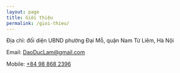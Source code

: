 ```yaml
---
layout: page
title: Giới thiệu
permalink: /gioi-thieu/
---
```


Địa chỉ: đối diện UBND phường Đại Mỗ, quận Nam Từ Liêm, Hà Nội

Email: [DaoDucLam@gmail.com](mailto:DaoDucLam@gmail.com)

Mobile: [+84 98 868 2396](tel:0988682396)